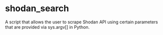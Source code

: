 # shodan_search
A script that allows the user to scrape Shodan API using certain parameters that are provided via sys.argv[] in Python.

